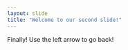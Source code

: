 ```yaml
---
layout: slide
title: "Welcome to our second slide!"
---
```

Finally!
Use the left arrow to go back!
